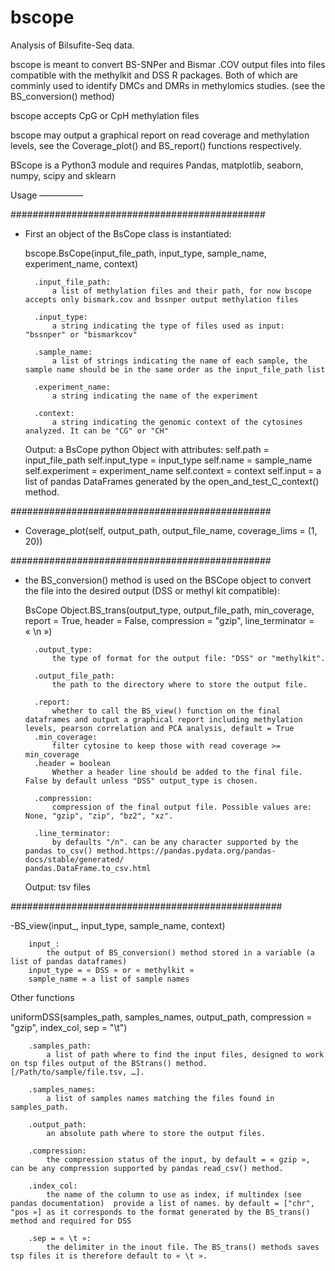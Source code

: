 # bscope
Analysis of Bilsufite-Seq data.

bscope is meant to convert BS-SNPer and Bismar .COV output files into files compatible with the methylkit and DSS R packages. Both of which are comminly used to identify DMCs and DMRs in methylomics studies. (see the BS_conversion() method)

bscope accepts CpG or CpH methylation files

bscope may output a graphical report on read coverage and methylation levels, see the Coverage_plot() and BS_report() functions respectively.

BScope is a Python3 module and requires Pandas, matplotlib, seaborn, numpy, scipy and sklearn



Usage
—————

##############################################

- First an object of the BsCope class is instantiated:

	bscope.BsCope(input_file_path, input_type, sample_name, experiment_name, context)

		.input_file_path:
			a list of methylation files and their path, for now bscope accepts only bismark.cov and bssnper output methylation files

		.input_type:
			a string indicating the type of files used as input: "bssnper" or "bismarkcov"

		.sample_name:
			a list of strings indicating the name of each sample, the sample name should be in the same order as the input_file_path list

		.experiment_name:
			a string indicating the name of the experiment

		.context:
			a string indicating the genomic context of the cytosines analyzed. It can be "CG" or "CH"


	Output: a BsCope python Object with attributes:
		self.path = input_file_path
		self.input_type = input_type
		self.name = sample_name
		self.experiment = experiment_name
		self.context = context
		self.input = a list of pandas DataFrames generated by the open_and_test_C_context() method.




###############################################

- Coverage_plot(self, output_path, output_file_name, coverage_lims = (1, 20))



###############################################
- the BS_conversion() method is used on the BSCope object to convert the file into the desired output (DSS or methyl kit compatible):
	
	BsCope Object.BS_trans(output_type,  output_file_path, min_coverage, report = True, header = False, compression = "gzip", line_terminator = « \n »)

		.output_type:
			the type of format for the output file: "DSS" or "methylkit".

		.output_file_path:
			the path to the directory where to store the output file.

		.report:
			whether to call the BS_view() function on the final dataframes and output a graphical report including methylation levels, pearson correlation and PCA analysis, default = True
		.min_coverage:
			filter cytosine to keep those with read coverage >= min_coverage
		.header = boolean
			Whether a header line should be added to the final file. False by default unless "DSS" output_type is chosen.

        .compression:
            compression of the final output file. Possible values are: None, "gzip", "zip", "bz2", "xz".

        .line_terminator:
            by defaults "/n". can be any character supported by the pandas to_csv() method.https://pandas.pydata.org/pandas-docs/stable/generated/				    pandas.DataFrame.to_csv.html

	Output: tsv files 



#################################################


-BS_view(input_, input_type, sample_name, context)

		
		input_:
			the output of BS_conversion() method stored in a variable (a list of pandas dataframes)
		input_type = « DSS » or « methylkit »
		sample_name = a list of sample names

Other functions


uniformDSS(samples_path, samples_names, output_path, compression = "gzip", index_col, sep = "\t")

		.samples_path:
			a list of path where to find the input files, designed to work on tsp files output of the BStrans() method. [/Path/to/sample/file.tsv, …].

		.samples_names:
			a list of samples names matching the files found in samples_path.

		.output_path:
			an absolute path where to store the output files.

		.compression:
			the compression status of the input, by default = « gzip », can be any compression supported by pandas read_csv() method.

		.index_col:
			the name of the column to use as index, if multindex (see pandas documentation)  provide a list of names. by default = ["chr", "pos »] as it corresponds to the format generated by the BS_trans() method and required for DSS
			
		.sep = « \t »:
			the delimiter in the inout file. The BS_trans() methods saves tsp files it is therefore default to « \t ».

